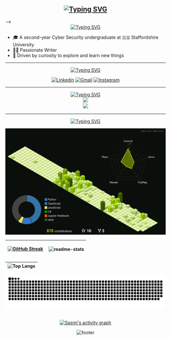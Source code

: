 <h2 align="center">
<!-- <img src="pokemon-emerald-waterfall-pixel-moewalls-com.gif">
    <img src="berserker-hound.gif" width="100"> -->
    <!-- <br> -->
    <a href="https://git.io/typing-svg"><img src="https://readme-typing-svg.demolab.com?font=Fira+Code&size=17&duration=1000&pause=9000&color=ABD200&center=true&vCenter=true&multiline=true&random=false&width=800&lines='A+Ship+is+always+safe+at+the+shore,+but+that+is+not+what+it's+built+for'" alt="Typing SVG" /></a>
</h2> -->

<!-- ![header](https://capsule-render.vercel.app/api?type=waving&height=200&color=0:ABD200,100:9fef00&text=Hi!%20%20I'm%20%20Aimy&textBg=false&section=header&fontColor=0D1117&fontAlignY=38&fontSize=50) -->

<div align="center">
    <a href="https://git.io/typing-svg">
        <img src="https://readme-typing-svg.demolab.com?font=Fira+Code&duration=1&pause=1&color=ABD200&center=true&vCenter=true&repeat=false&width=435&lines=About+Me" alt="Typing SVG" />
    </a>
    <br>
<div>

<div align="left">

- 🎓 A second-year Cyber Security undergraduate at 🇬🇧 Staffordshire University<br>
- ✍🏽 Passionate Writer<br>
- 📌 Driven by curiosity to explore and learn new things
<div>
<hr> 

<div align="center">
    <a href="https://git.io/typing-svg">
        <img src="https://readme-typing-svg.demolab.com?font=Fira+Code&duration=1&pause=1&color=ABD200&center=true&vCenter=true&repeat=false&width=435&lines=My+Socials" alt="Typing SVG" />
    </a>
    <br>

[![Linkedin](https://img.shields.io/badge/LinkedIn-0077B5?style=for-the-badge&logo=linkedin&logoColor=white)](https://www.linkedin.com/in/sasmi2004/)
[![Gmail](https://img.shields.io/badge/Gmail-D14836?style=for-the-badge&logo=gmail&logoColor=white)](mailto:sasmimapa@gmail.com)
[![Instagram](https://img.shields.io/badge/Instagram-E4405F?style=for-the-badge&logo=instagram&logoColor=white)](https://www.instagram.com/black.ice2004/)
<div>
<hr> 

<p align="center">
    <a href="https://git.io/typing-svg">
        <img src="https://readme-typing-svg.demolab.com?font=Fira+Code&duration=1&pause=1&color=ABD200&center=true&vCenter=true&repeat=false&width=435&lines=Languages+and+Tools" alt="Typing SVG" />
    </a>
    <br>
    <a href="https://skillicons.dev">
        <img src="https://skillicons.dev/icons?i=py,bash,linux,js,html,css" />
        <br>
        <img src="https://skillicons.dev/icons?i=vscode,pycharm,ps" />
    </a>
</p>
<hr>

<div align="center">
    <a href="https://git.io/typing-svg">
        <img src="https://readme-typing-svg.demolab.com?font=Fira+Code&duration=1&pause=1&color=ABD200&center=true&vCenter=true&repeat=false&width=435&lines=My+Contributions" alt="Typing SVG" />
    </a>
</div>

<p align="center" >
	<picture>
	  <source media="(prefers-color-scheme: dark)"  srcset="https://raw.githubusercontent.com/d3ttl4ff/d3ttl4ff/output-3d-contrib/profile-custom-hacker.svg" />
	  <img alt="github profile contributions chart"    src="https://raw.githubusercontent.com/d3ttl4ff/d3ttl4ff/output-3d-contrib/profile-custom-hacker.svg" />
	</picture>
</p>

<!-- 
##rank_icon alternatives
    rank_icon=default
    rank_icon=github
    rank_icon=percentile
 -->
| [![GitHub Streak](http://github-readme-streak-stats.herokuapp.com?user=d3ttl4ff&theme=merko&hide_border=true)](https://git.io/streak-stats) | <p align="left">&nbsp;<img align="center" src="https://github-readme-stats.vercel.app/api?username=d3ttl4ff&show_icons=true&theme=merko&rank_icon=default&hide_border=true&locale=en" alt="readme-stats" /></p> |
| ------------- | ------------- |

| ![Top Langs](https://github-readme-stats.vercel.app/api/top-langs/?username=d3ttl4ff\&layout=compact\&size_weight=1&count_weight=1\&theme=merko\&hide_border=true) |
| -------------------------- |

<div align="center">
  <img alt="snake eating my contributions" src="https://raw.githubusercontent.com/d3ttl4ff/d3ttl4ff/output/github-contribution-grid-snake-b153.svg" />
</div>
<br>

<!-- <hr>
<div align="center">
    <a href="https://git.io/typing-svg">
        <img src="https://readme-typing-svg.demolab.com?font=Fira+Code&duration=1&pause=1&color=ABD200&center=true&vCenter=true&repeat=false&width=435&lines=Listening+Now" alt="Typing SVG" />
    </a>
    
[![spotify-github-profile](https://spotify-github-profile.vercel.app/api/view?uid=folgrj6q5x0og3tss4vpvj8nf&cover_image=true&theme=novatorem&show_offline=false&background_color=121212&interchange=true&bar_color_cover=false)](https://spotify-github-profile.vercel.app/api/view?uid=folgrj6q5x0og3tss4vpvj8nf&redirect=true)
</div> -->

[![Sasmi's activity graph](https://github-readme-activity-graph.vercel.app/graph?username=d3ttl4ff&theme=merko&area=true&hide_border=true)](https://github.com/d3ttl4ff/github-readme-activity-graph)

![footer](https://capsule-render.vercel.app/api?type=waving&height=65&color=0:9fef00,100:ABD200&section=footer&reversal=false)